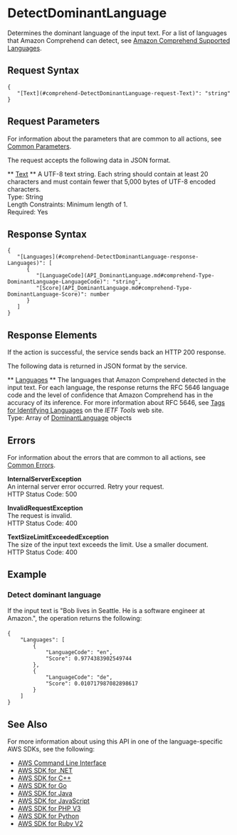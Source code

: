 # DetectDominantLanguage<a name="API_DetectDominantLanguage"></a>

Determines the dominant language of the input text\. For a list of languages that Amazon Comprehend can detect, see [Amazon Comprehend Supported Languages](https://docs.aws.amazon.com/comprehend/latest/dg/how-languages.html)\. 

## Request Syntax<a name="API_DetectDominantLanguage_RequestSyntax"></a>

```
{
   "[Text](#comprehend-DetectDominantLanguage-request-Text)": "string"
}
```

## Request Parameters<a name="API_DetectDominantLanguage_RequestParameters"></a>

For information about the parameters that are common to all actions, see [Common Parameters](CommonParameters.md)\.

The request accepts the following data in JSON format\.

 ** [Text](#API_DetectDominantLanguage_RequestSyntax) **   <a name="comprehend-DetectDominantLanguage-request-Text"></a>
A UTF\-8 text string\. Each string should contain at least 20 characters and must contain fewer that 5,000 bytes of UTF\-8 encoded characters\.  
Type: String  
Length Constraints: Minimum length of 1\.  
Required: Yes

## Response Syntax<a name="API_DetectDominantLanguage_ResponseSyntax"></a>

```
{
   "[Languages](#comprehend-DetectDominantLanguage-response-Languages)": [ 
      { 
         "[LanguageCode](API_DominantLanguage.md#comprehend-Type-DominantLanguage-LanguageCode)": "string",
         "[Score](API_DominantLanguage.md#comprehend-Type-DominantLanguage-Score)": number
      }
   ]
}
```

## Response Elements<a name="API_DetectDominantLanguage_ResponseElements"></a>

If the action is successful, the service sends back an HTTP 200 response\.

The following data is returned in JSON format by the service\.

 ** [Languages](#API_DetectDominantLanguage_ResponseSyntax) **   <a name="comprehend-DetectDominantLanguage-response-Languages"></a>
The languages that Amazon Comprehend detected in the input text\. For each language, the response returns the RFC 5646 language code and the level of confidence that Amazon Comprehend has in the accuracy of its inference\. For more information about RFC 5646, see [Tags for Identifying Languages](https://tools.ietf.org/html/rfc5646) on the *IETF Tools* web site\.  
Type: Array of [DominantLanguage](API_DominantLanguage.md) objects

## Errors<a name="API_DetectDominantLanguage_Errors"></a>

For information about the errors that are common to all actions, see [Common Errors](CommonErrors.md)\.

 **InternalServerException**   
An internal server error occurred\. Retry your request\.  
HTTP Status Code: 500

 **InvalidRequestException**   
The request is invalid\.  
HTTP Status Code: 400

 **TextSizeLimitExceededException**   
The size of the input text exceeds the limit\. Use a smaller document\.  
HTTP Status Code: 400

## Example<a name="API_DetectDominantLanguage_Examples"></a>

### Detect dominant language<a name="API_DetectDominantLanguage_Example_1"></a>

If the input text is "Bob lives in Seattle\. He is a software engineer at Amazon\.", the operation returns the following:

#### <a name="w3ab1c21b5c35c15b3b5"></a>

```
{
    "Languages": [
        {
            "LanguageCode": "en",
            "Score": 0.9774383902549744
        },
        {
            "LanguageCode": "de",
            "Score": 0.010717987082898617
        }
    ]
}
```

## See Also<a name="API_DetectDominantLanguage_SeeAlso"></a>

For more information about using this API in one of the language\-specific AWS SDKs, see the following:
+  [AWS Command Line Interface](https://docs.aws.amazon.com/goto/aws-cli/comprehend-2017-11-27/DetectDominantLanguage) 
+  [AWS SDK for \.NET](https://docs.aws.amazon.com/goto/DotNetSDKV3/comprehend-2017-11-27/DetectDominantLanguage) 
+  [AWS SDK for C\+\+](https://docs.aws.amazon.com/goto/SdkForCpp/comprehend-2017-11-27/DetectDominantLanguage) 
+  [AWS SDK for Go](https://docs.aws.amazon.com/goto/SdkForGoV1/comprehend-2017-11-27/DetectDominantLanguage) 
+  [AWS SDK for Java](https://docs.aws.amazon.com/goto/SdkForJava/comprehend-2017-11-27/DetectDominantLanguage) 
+  [AWS SDK for JavaScript](https://docs.aws.amazon.com/goto/AWSJavaScriptSDK/comprehend-2017-11-27/DetectDominantLanguage) 
+  [AWS SDK for PHP V3](https://docs.aws.amazon.com/goto/SdkForPHPV3/comprehend-2017-11-27/DetectDominantLanguage) 
+  [AWS SDK for Python](https://docs.aws.amazon.com/goto/boto3/comprehend-2017-11-27/DetectDominantLanguage) 
+  [AWS SDK for Ruby V2](https://docs.aws.amazon.com/goto/SdkForRubyV2/comprehend-2017-11-27/DetectDominantLanguage) 
